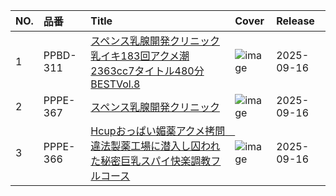 |NO.|品番|Title|Cover|Release|
|:---|:---|:---|:---|:---|
1|PPBD-311|[スペンス乳腺開発クリニック乳イキ183回アクメ潮2363cc7タイトル480分BESTVol.8](https://www.avmoive.top/index.php/archives/59926/)|![image](https://cdn.up-timely.com/image/20/content/81281/UsoI9WopsQsdqYPXHEJ4DgjkRQ1GzlcqAwewSJfT.jpg)|2025-09-16
2|PPPE-367|[スペンス乳腺開発クリニック](https://www.avmoive.top/index.php/archives/59925/)|![image](https://cdn.up-timely.com/image/20/content/81280/m5SUWnftpa955K7ecuAkKWrn6n2zsQNPVlkz1tyz.jpg)|2025-09-16
3|PPPE-366|[Hcupおっぱい媚薬アクメ拷問　違法製薬工場に潜入し囚われた秘密巨乳スパイ快楽調教フルコース](https://www.avmoive.top/index.php/archives/59924/)|![image](https://cdn.up-timely.com/image/20/content/81283/DICZwcehunrzJrjO2HD13468iQTH0AHHI4ERhTM2.jpg)|2025-09-16